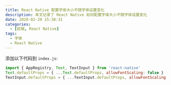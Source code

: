 ```yaml
---
title: React Native 配置字体大小不随字体设置变化
description: 本文记录了 React Native 如何配置字体大小不随字体设置变化
date: 2020-02-20 15:38:31
categories:
  - [前端, React Native]
tags:
  - 字体
  - React Native
---
```


<ins class="adsbygoogle" style="display:block; text-align:center;"  data-ad-layout="in-article" data-ad-format="fluid" data-ad-client="ca-pub-7962287588031867" data-ad-slot="2542544532"></ins><script> (adsbygoogle = window.adsbygoogle || []).push({});</script>


添加以下代码到 `index.js`:

```js
import { AppRegistry, Text, TextInput } from 'react-native'
Text.defaultProps = { ...Text.defaultProps, allowFontScaling: false }
TextInput.defaultProps = { ...TextInput.defaultProps, allowFontScaling: false }
```
